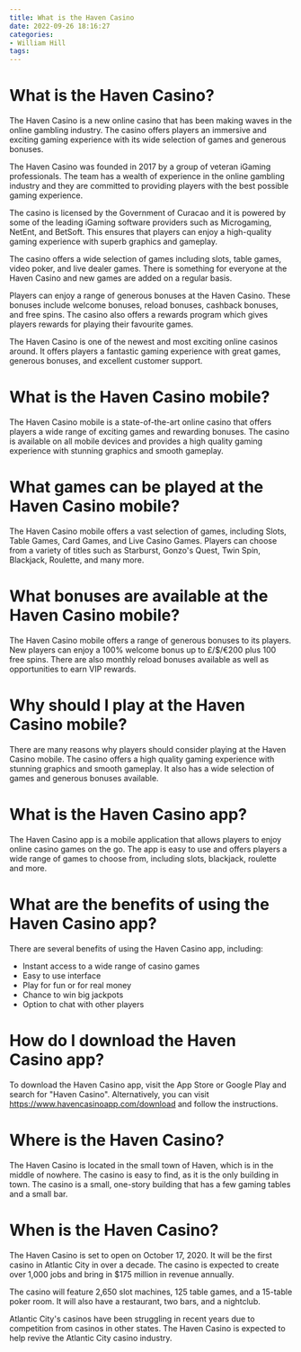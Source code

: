 ```yaml
---
title: What is the Haven Casino
date: 2022-09-26 18:16:27
categories:
- William Hill
tags:
---
```



#  What is the Haven Casino?

The Haven Casino is a new online casino that has been making waves in the online gambling industry. The casino offers players an immersive and exciting gaming experience with its wide selection of games and generous bonuses.

The Haven Casino was founded in 2017 by a group of veteran iGaming professionals. The team has a wealth of experience in the online gambling industry and they are committed to providing players with the best possible gaming experience.

The casino is licensed by the Government of Curacao and it is powered by some of the leading iGaming software providers such as Microgaming, NetEnt, and BetSoft. This ensures that players can enjoy a high-quality gaming experience with superb graphics and gameplay.

The casino offers a wide selection of games including slots, table games, video poker, and live dealer games. There is something for everyone at the Haven Casino and new games are added on a regular basis.

Players can enjoy a range of generous bonuses at the Haven Casino. These bonuses include welcome bonuses, reload bonuses, cashback bonuses, and free spins. The casino also offers a rewards program which gives players rewards for playing their favourite games.

The Haven Casino is one of the newest and most exciting online casinos around. It offers players a fantastic gaming experience with great games, generous bonuses, and excellent customer support.

#  What is the Haven Casino mobile?

The Haven Casino mobile is a state-of-the-art online casino that offers players a wide range of exciting games and rewarding bonuses. The casino is available on all mobile devices and provides a high quality gaming experience with stunning graphics and smooth gameplay.

# What games can be played at the Haven Casino mobile?

The Haven Casino mobile offers a vast selection of games, including Slots, Table Games, Card Games, and Live Casino Games. Players can choose from a variety of titles such as Starburst, Gonzo's Quest, Twin Spin, Blackjack, Roulette, and many more.

# What bonuses are available at the Haven Casino mobile?

The Haven Casino mobile offers a range of generous bonuses to its players. New players can enjoy a 100% welcome bonus up to £/$/€200 plus 100 free spins. There are also monthly reload bonuses available as well as opportunities to earn VIP rewards.

# Why should I play at the Haven Casino mobile?

There are many reasons why players should consider playing at the Haven Casino mobile. The casino offers a high quality gaming experience with stunning graphics and smooth gameplay. It also has a wide selection of games and generous bonuses available.

#  What is the Haven Casino app?

The Haven Casino app is a mobile application that allows players to enjoy online casino games on the go. The app is easy to use and offers players a wide range of games to choose from, including slots, blackjack, roulette and more.

# What are the benefits of using the Haven Casino app?

There are several benefits of using the Haven Casino app, including:

- Instant access to a wide range of casino games
- Easy to use interface
- Play for fun or for real money
- Chance to win big jackpots
- Option to chat with other players

# How do I download the Haven Casino app?

To download the Haven Casino app, visit the App Store or Google Play and search for "Haven Casino". Alternatively, you can visit https://www.havencasinoapp.com/download and follow the instructions.

#  Where is the Haven Casino?

The Haven Casino is located in the small town of Haven, which is in the middle of nowhere. The casino is easy to find, as it is the only building in town. The casino is a small, one-story building that has a few gaming tables and a small bar.

#  When is the Haven Casino?

The Haven Casino is set to open on October 17, 2020. It will be the first casino in Atlantic City in over a decade. The casino is expected to create over 1,000 jobs and bring in $175 million in revenue annually.

The casino will feature 2,650 slot machines, 125 table games, and a 15-table poker room. It will also have a restaurant, two bars, and a nightclub.

Atlantic City's casinos have been struggling in recent years due to competition from casinos in other states. The Haven Casino is expected to help revive the Atlantic City casino industry.